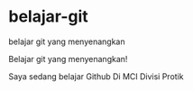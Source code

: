 # belajar-git
belajar git yang menyenangkan

Belajar git yang menyenangkan!

Saya sedang belajar Github
Di MCI Divisi Protik